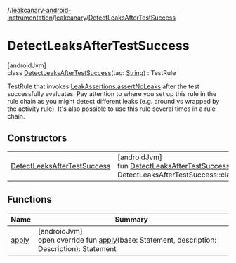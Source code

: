 //[leakcanary-android-instrumentation](../../../index.md)/[leakcanary](../index.md)/[DetectLeaksAfterTestSuccess](index.md)

# DetectLeaksAfterTestSuccess

[androidJvm]\
class [DetectLeaksAfterTestSuccess](index.md)(tag: [String](https://kotlinlang.org/api/latest/jvm/stdlib/kotlin/-string/index.html)) : TestRule

TestRule that invokes [LeakAssertions.assertNoLeaks](../-leak-assertions/assert-no-leaks.md) after the test successfully evaluates. Pay attention to where you set up this rule in the rule chain as you might detect different leaks (e.g. around vs wrapped by the activity rule). It's also possible to use this rule several times in a rule chain.

## Constructors

| | |
|---|---|
| [DetectLeaksAfterTestSuccess](-detect-leaks-after-test-success.md) | [androidJvm]<br>fun [DetectLeaksAfterTestSuccess](-detect-leaks-after-test-success.md)(tag: [String](https://kotlinlang.org/api/latest/jvm/stdlib/kotlin/-string/index.html) = DetectLeaksAfterTestSuccess::class.java.simpleName) |

## Functions

| Name | Summary |
|---|---|
| [apply](apply.md) | [androidJvm]<br>open override fun [apply](apply.md)(base: Statement, description: Description): Statement |
